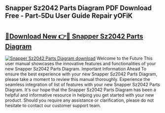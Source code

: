 ## Snapper Sz2042 Parts Diagram PDF Download Free - Part-5Du User Guide Repair yOFiK

# <h2><a href="http://dfjqjo.blite.top/?on=Snapper+Sz2042+Parts+Diagram">🔗Download New 👉🔴 Snapper Sz2042 Parts Diagram</a></h2>

[![Snapper Sz2042 Parts Diagram download](https://i.imgur.com/lujVjoI.png)](http://dfjqjo.blite.top/?on=Snapper+Sz2042+Parts+Diagram)
Welcome to the Future This user manual showcases the innovative features and functionalities of your new Snapper Sz2042 Parts Diagram. Important Information Ahead To ensure the best experience with your new Snapper Sz2042 Parts Diagram, please take a moment to review this manual thoroughly. Experience the seamless integration of list of features with your new Snapper Sz2042 Parts Diagram. It's our hope that the Snapper Sz2042 Parts Diagram has been a helpful and informative resource in helping you get started with your new product. Should you require any assistance or clarification, please do not hesitate to contact our customer support team.
